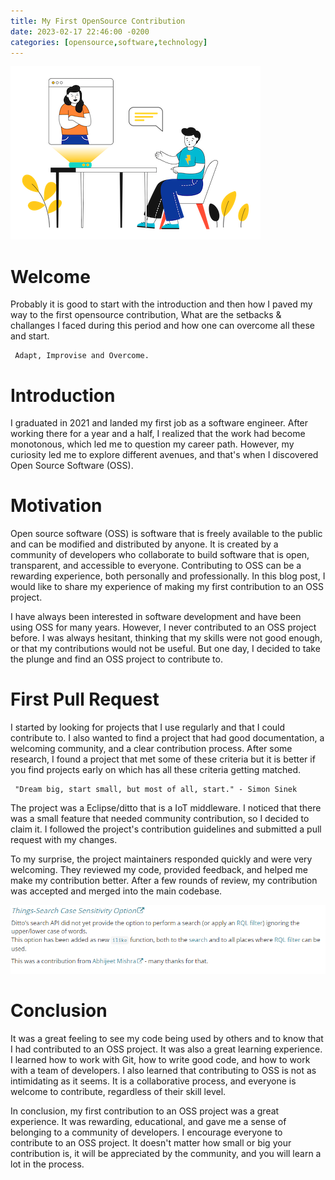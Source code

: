 ```yaml
---
title: My First OpenSource Contribution
date: 2023-02-17 22:46:00 -0200
categories: [opensource,software,technology]
---
```


![](/assets/images/Croods.jpg)

# Welcome
Probably it is good to start with the introduction and then how I paved my way to the first opensource contribution, What are the setbacks & challanges I faced during this period and how one can overcome all these and start.

     Adapt, Improvise and Overcome.

# Introduction
I graduated in 2021 and landed my first job as a software engineer. After working there for a year and a half, I realized that the work had become monotonous, which led me to question my career path. However, my curiosity led me to explore different avenues, and that's when I discovered Open Source Software (OSS).

# Motivation
Open source software (OSS) is software that is freely available to the public and can be modified and distributed by anyone. It is created by a community of developers who collaborate to build software that is open, transparent, and accessible to everyone. Contributing to OSS can be a rewarding experience, both personally and professionally. In this blog post, I would like to share my experience of making my first contribution to an OSS project.

I have always been interested in software development and have been using OSS for many years. However, I never contributed to an OSS project before. I was always hesitant, thinking that my skills were not good enough, or that my contributions would not be useful. But one day, I decided to take the plunge and find an OSS project to contribute to.

# First Pull Request
I started by looking for projects that I use regularly and that I could contribute to. I also wanted to find a project that had good documentation, a welcoming community, and a clear contribution process. After some research, I found a project that met some of these criteria but it is better if you find projects early on which has all these criteria getting matched.

     "Dream big, start small, but most of all, start." - Simon Sinek

The project was a Eclipse/ditto that is a IoT middleware. I noticed that there was a small feature that needed community contribution, so I decided to claim it. I followed the project's contribution guidelines and submitted a pull request with my changes.

To my surprise, the project maintainers responded quickly and were very welcoming. They reviewed my code, provided feedback, and helped me make my contribution better. After a few rounds of review, my contribution was accepted and merged into the main codebase.

![](/assets/images/contribution.jpg)

# Conclusion
It was a great feeling to see my code being used by others and to know that I had contributed to an OSS project. It was also a great learning experience. I learned how to work with Git, how to write good code, and how to work with a team of developers. I also learned that contributing to OSS is not as intimidating as it seems. It is a collaborative process, and everyone is welcome to contribute, regardless of their skill level.

In conclusion, my first contribution to an OSS project was a great experience. It was rewarding, educational, and gave me a sense of belonging to a community of developers. I encourage everyone to contribute to an OSS project. It doesn't matter how small or big your contribution is, it will be appreciated by the community, and you will learn a lot in the process.